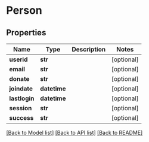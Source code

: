 # Person

## Properties
Name | Type | Description | Notes
------------ | ------------- | ------------- | -------------
**userid** | **str** |  | [optional] 
**email** | **str** |  | [optional] 
**donate** | **str** |  | [optional] 
**joindate** | **datetime** |  | [optional] 
**lastlogin** | **datetime** |  | [optional] 
**session** | **str** |  | [optional] 
**success** | **str** |  | [optional] 

[[Back to Model list]](../README.md#documentation-for-models) [[Back to API list]](../README.md#documentation-for-api-endpoints) [[Back to README]](../README.md)


